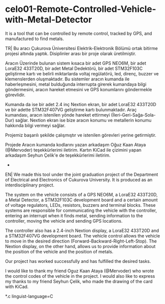# celo01-Remote-Controlled-Vehicle-with-Metal-Detector
It is a tool that can be controlled by remote control, tracked by GPS, and manufactured to find metals.

TR|
  Bu aracı Çukurova Üniversitesi Elektrik-Elektronik Bölümü ortak bitirme projesi altında yaptık. Disiplinler arası bir proje olarak üretilmiştir. 

  Aracın Üzerinde bulunan sistem kısaca bir adet GPS NEO6M, bir adet LoraE32 433T20D, bir adet Metal Dedektörü, bir adet STM32F103C geliştirme kartı ve belirli miktarlarda voltaj regülatörü, led, direnç, buzzer ve klemenslerden oluşmaktadır.
  Bu sistemler aracın kumanda ile haberleşmesini, metal bulduğunda interrupta girerek kumandaya bilgi göndermesini, aracın hareket etmesini ve GPS konumlarını göndermekle görevlidir.

  Kumanda da ise bir adet 2.4 inç Nextion ekran, bir adet LoraE32 433T20D ve bir adette STM32F407VG geliştirme kartı bulunmaktadır. 
  Araç kumandası, aracın istenilen yönde hareket ettirmeyi (İleri-Geri-Sağa-Sola-Dur) sağlar. Nextion ekran ise bize aracın konumu ve metallerin konumu hakkında bilgi vermeyi sağlar.

  Projemiz başarılı şekilde çalışmıştır ve istenilen görevleri yerine getirmiştir.
  
  Projede Aracın kumanda kodlarını yazan arkadaşım Oğuz Kaan Ataya (@Mervoder) teşekkürlerimi iletirim. Kartın KiCad ile çizimini yapan arkadaşım Seyhun Çelik'e de teşekkürlerimi iletirim. 


-


  EN|
  We made this tool under the joint graduation project of the Department of Electrical and Electronics of Cukurova University. It is produced as an interdisciplinary project. 

  The system on the vehicle consists of a GPS NEO6M, a LoraE32 433T20D, a Metal Detector, a STM32F103C development board and a certain amount of voltage regulators, LEDs, resistors, buzzers and terminal blocks.
  These systems are responsible for communicating the vehicle with the controller, entering an interrupt when it finds metal, sending information to the controller, moving the vehicle and sending GPS locations.

  The controller also has a 2.4-inch Nextion display, a LoraE32 433T20D and a STM32F407VG development board. 
  The vehicle control allows the vehicle to move in the desired direction (Forward-Backward-Right-Left-Stop). The Nextion display, on the other hand, allows us to provide information about the position of the vehicle and the position of metals.

  Our project has worked successfully and has fulfilled the desired tasks.
  
  I would like to thank my friend Oguz Kaan Ataya (@Mervoder) who wrote the control codes of the vehicle in the project. I would also like to express my thanks to my friend Seyhun Çelik, who made the drawing of the card with KiCad. 

  *.c linguist-language=C
